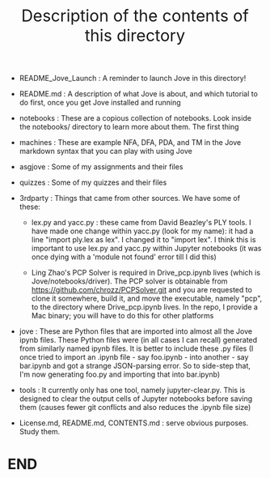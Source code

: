 <header> 
    <font size="6">
    Description of the contents of this directory
    </font>
</header>

* README\_Jove\_Launch : A reminder to launch Jove in this directory!

* README.md : A description of what Jove is about, and which tutorial
  to do first, once you get Jove installed and running

* notebooks : These are a copious collection of notebooks. Look inside
  the notebooks/ directory to learn more about them.
  The first thing 

* machines : These are example NFA, DFA, PDA, and TM in the Jove markdown
  syntax that you can play with using Jove

* asgjove : Some of my assignments and their files

* quizzes : Some of my quizzes and their files

  
* 3rdparty : Things that came from other sources. We have some of these:

  - lex.py and yacc.py : these came from David Beazley's PLY tools. I have
   made one change within yacc.py (look for my name): it had a line
   "import ply.lex as lex". I changed it to "import lex". I think this is
   important to use lex.py and yacc.py within Jupyter notebooks (it was
   once dying with a 'module not found' error till I did this)

  - Ling Zhao's PCP Solver is required in Drive_pcp.ipynb lives (which
    is Jove/notebooks/driver). The PCP solver is obtainable from
    https://github.com/chrozz/PCPSolver.git and you are requested to
    clone it somewhere, build it, and move the executable, namely "pcp",
    to the directory where Drive_pcp.ipynb lives. In the repo, I provide
    a Mac binary; you will have to do this for other platforms

* jove : These are Python files that are imported into almost all the
  Jove ipynb files. These Python files were (in all cases I can recall)
  generated from similarly named ipynb files. It is better to include
  these .py files (I once tried to import an .ipynb file - say
  foo.ipynb - into another - say bar.ipynb and got a strange JSON-parsing
  error. So to side-step that, I'm now generating foo.py and importing
  that into bar.ipynb)

* tools : It currently only has one tool, namely jupyter-clear.py. This
  is designed to clear the output cells of Jupyter notebooks before saving
  them (causes fewer git conflicts and also reduces the .ipynb file size)

* License.md, README.md, CONTENTS.md : serve obvious purposes. Study them.


# END
